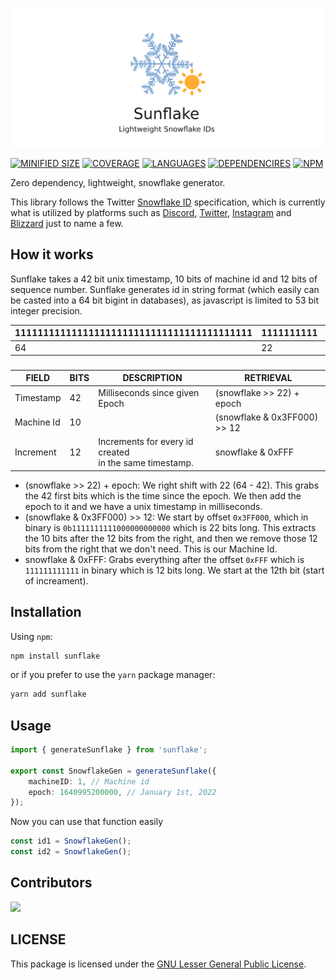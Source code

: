 ![lvksh sunflake](./assets/banner.png)

[![MINIFIED SIZE](https://img.shields.io/bundlephobia/min/sunflake.svg)]()
[![COVERAGE](https://img.shields.io/badge/coverage-100%25-brightgreen.svg)]()
[![LANGUAGES](https://img.shields.io/github/languages/top/lvkdotsh/sunflake)]()
[![DEPENDENCIRES](https://img.shields.io/badge/dependencies-0-brightgreen.svg)]()
[![NPM](https://img.shields.io/npm/dt/sunflake)]()

Zero dependency, lightweight, snowflake generator.

This library follows the Twitter [Snowflake ID](https://en.wikipedia.org/wiki/Snowflake_ID) specification, which is currently what is utilized by platforms such as [Discord](https://discord.com/developers/docs/reference#snowflakes), [Twitter](https://blog.twitter.com/engineering/en_us/a/2010/announcing-snowflake), [Instagram](https://instagram-engineering.com/sharding-ids-at-instagram-1cf5a71e5a5c) and [Blizzard](https://techcrunch.com/2010/10/12/twitter-snowflake/) just to name a few.

## How it works

Sunflake takes a 42 bit unix timestamp, 10 bits of machine id and 12 bits of sequence number. Sunflake generates id in string format (which easily can be casted into a 64 bit bigint in databases), as javascript is limited to 53 bit integer precision.

| 111111111111111111111111111111111111111111 | 1111111111 | 111111111111 |     |
| ------------------------------------------ | ---------- | ------------ | --- |
| 64                                         | 22         | 12           | 0   |
###
| FIELD      | BITS | DESCRIPTION                                               | RETRIEVAL                    |
| ---------- | ---- | --------------------------------------------------------- | ---------------------------- |
| Timestamp  | 42   | Milliseconds since given Epoch                            | (snowflake >> 22) + epoch    |
| Machine Id | 10   |                                                           | (snowflake & 0x3FF000) >> 12 |
| Increment  | 12   | Increments for every id created<br>in the same timestamp. | snowflake & 0xFFF            |

-   (snowflake >> 22) + epoch: We right shift with 22 (64 - 42). This grabs the 42 first bits which is the time since the epoch. We then add the epoch to it and we have a unix timestamp in milliseconds.
-   (snowflake & 0x3FF000) >> 12: We start by offset `0x3FF000`, which in binary is `0b1111111111000000000000` which is 22 bits long. This extracts the 10 bits after the 12 bits from the right, and then we remove those 12 bits from the right that we don't need. This is our Machine Id.
-   snowflake & 0xFFF: Grabs everything after the offset `0xFFF` which is `111111111111` in binary which is 12 bits long. We start at the 12th bit (start of increament).

## Installation

Using `npm`:

```sh
npm install sunflake
```

or if you prefer to use the `yarn` package manager:

```sh
yarn add sunflake
```

## Usage

```ts
import { generateSunflake } from 'sunflake';

export const SnowflakeGen = generateSunflake({
    machineID: 1, // Machine id
    epoch: 1640995200000, // January 1st, 2022
});
```

Now you can use that function easily

```ts
const id1 = SnowflakeGen();
const id2 = SnowflakeGen();
```

## Contributors

[![](https://contrib.rocks/image?repo=lvkdotsh/sunflake)](https://github.com/lvkdotsh/sunflake/graphs/contributors)

## LICENSE

This package is licensed under the [GNU Lesser General Public License](https://www.gnu.org/licenses/lgpl-3.0).
